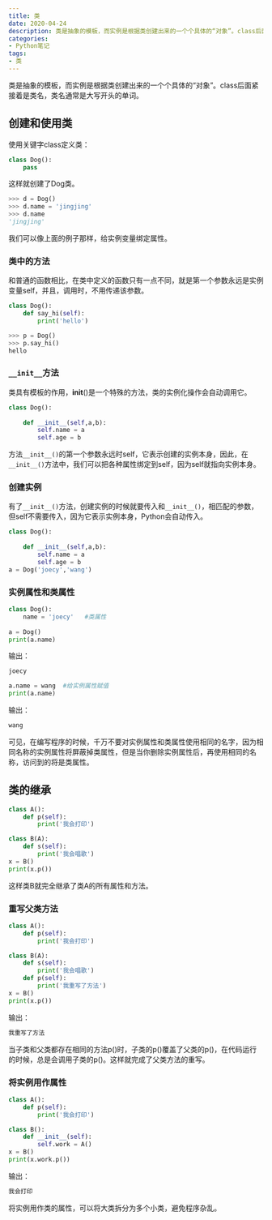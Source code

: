 ```yaml
---
title: 类
date: 2020-04-24
description: 类是抽象的模板，而实例是根据类创建出来的一个个具体的“对象”。class后面紧接着是类名，类名通常是大写开头的单词。
categories:
- Python笔记
tags:
- 类
---
```


类是抽象的模板，而实例是根据类创建出来的一个个具体的“对象”。class后面紧接着是类名，类名通常是大写开头的单词。
## 创建和使用类
使用关键字class定义类：
```python
class Dog():
    pass 
```
这样就创建了Dog类。
```python
>>> d = Dog()
>>> d.name = 'jingjing'
>>> d.name
'jingjing'
```
我们可以像上面的例子那样，给实例变量绑定属性。

### 类中的方法
和普通的函数相比，在类中定义的函数只有一点不同，就是第一个参数永远是实例变量self，并且，调用时，不用传递该参数。
```python
class Dog():
    def say_hi(self):
        print('hello')
```
```python
>>> p = Dog()
>>> p.say_hi()
hello
```
### `__init__`方法
类具有模板的作用，__init__()是一个特殊的方法，类的实例化操作会自动调用它。
```python
class Dog():
	
	def __init__(self,a,b):
		self.name = a
		self.age = b
```
方法`__init__()`的第一个参数永远时self，它表示创建的实例本身，因此，在`__init__()`方法中，我们可以把各种属性绑定到self，因为self就指向实例本身。

### 创建实例

有了`__init__()`方法，创建实例的时候就要传入和`__init__()`，相匹配的参数，但self不需要传入，因为它表示实例本身，Python会自动传入。
```python
class Dog():
	
	def __init__(self,a,b):
		self.name = a
		self.age = b
a = Dog('joecy','wang')
```

### 实例属性和类属性

```python
class Dog():
	name = 'joecy'   #类属性
	
a = Dog()
print(a.name)
```
输出：
```python
joecy
```
```python
a.name = wang  #给实例属性赋值
print(a.name)
```
输出：
```python
wang
```
可见，在编写程序的时候，千万不要对实例属性和类属性使用相同的名字，因为相同名称的实例属性将屏蔽掉类属性，但是当你删除实例属性后，再使用相同的名称，访问到的将是类属性。

## 类的继承

```python
class A():
	def p(self):
		print('我会打印')

class B(A):
	def s(self):
		print('我会唱歌')
x = B()
print(x.p())
```

这样类B就完全继承了类A的所有属性和方法。

### 重写父类方法
```python
class A():
	def p(self):
		print('我会打印')

class B(A):
	def s(self):
		print('我会唱歌')
	def p(self):
		print('我重写了方法')
x = B()
print(x.p())
```
输出：
```python
我重写了方法
```
当子类和父类都存在相同的方法p()时，子类的p()覆盖了父类的p()，在代码运行的时候，总是会调用子类的p()。这样就完成了父类方法的重写。

### 将实例用作属性

```python
class A():
	def p(self):
		print('我会打印')

class B():
	def __init__(self):
		self.work = A()
x = B()
print(x.work.p())
```
输出：
```python
我会打印
```

将实例用作类的属性，可以将大类拆分为多个小类，避免程序杂乱。



